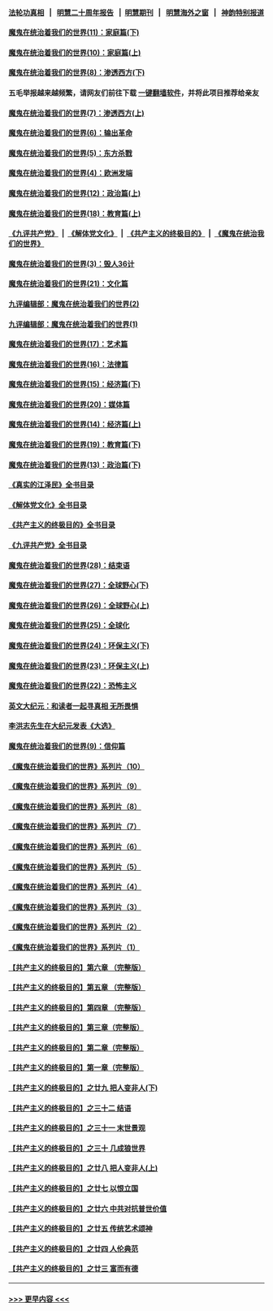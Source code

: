 #### [法轮功真相](https://github.com/gfw-breaker/truth/blob/master/README.md?t=0) &nbsp;&nbsp;|&nbsp;&nbsp; [明慧二十周年报告](https://github.com/gfw-breaker/mh-reports/blob/master/README.md?t=0) &nbsp;&nbsp;|&nbsp;&nbsp;[明慧期刊](https://github.com/gfw-breaker/mh-qikan) &nbsp;&nbsp;|&nbsp;&nbsp; [明慧海外之窗](https://github.com/gfw-breaker/mh-news/blob/master/README.md?t=0) &nbsp;&nbsp;|&nbsp;&nbsp; [神韵特别报道](https://github.com/gfw-breaker/mh-news/blob/master/shenyun.md?t=0)
#### [魔鬼在统治着我们的世界(11)：家庭篇(下)](../pages/nsc422/n10440961.md?t=12120001) 
#### [魔鬼在统治着我们的世界(10)：家庭篇(上)](../pages/nsc422/n10435448.md?t=12120001) 
#### [魔鬼在统治着我们的世界(8)：渗透西方(下)](../pages/nsc422/n10429603.md?t=12120001) 
#### 五毛举报越来越频繁，请网友们前往下载 [一键翻墙软件](https://github.com/gfw-breaker/ssr-accounts)，并将此项目推荐给亲友
#### [魔鬼在统治着我们的世界(7)：渗透西方(上)](../pages/nsc422/n10426013.md?t=12120001) 
#### [魔鬼在统治着我们的世界(6)：输出革命](../pages/nsc422/n10421536.md?t=12120001) 
#### [魔鬼在统治着我们的世界(5)：东方杀戮](../pages/nsc422/n10417707.md?t=12120001) 
#### [魔鬼在统治着我们的世界(4)：欧洲发端](../pages/nsc422/n10414890.md?t=12120001) 
#### [魔鬼在统治着我们的世界(12)：政治篇(上)](../pages/nsc422/n10444576.md?t=12120001) 
#### [魔鬼在统治着我们的世界(18)：教育篇(上)](../pages/nsc422/n10526970.md?t=12120001) 
#### [《九评共产党》](https://github.com/begood0513/9ping.md/blob/master/README.md) &nbsp;|&nbsp; [《解体党文化》](../../../../jtdwh.md/blob/master/README.md)  &nbsp;|&nbsp; [《共产主义的终极目的》](../../../../gczydzjmd.md/blob/master/README.md) &nbsp;|&nbsp; [《魔鬼在统治我们的世界》](../../../../mgztzwmdsj.md/blob/master/README.md) 
#### [魔鬼在统治着我们的世界(3)：毁人36计](../pages/nsc422/n10411583.md?t=12120001) 
#### [魔鬼在统治着我们的世界(21)：文化篇](../pages/nsc422/n10597706.md?t=12120001) 
#### [九评编辑部：魔鬼在统治着我们的世界(2)](../pages/nsc422/n10410036.md?t=12120001) 
#### [九评编辑部：魔鬼在统治着我们的世界(1)](../pages/nsc422/n10406825.md?t=12120001) 
#### [魔鬼在统治着我们的世界(17)：艺术篇](../pages/nsc422/n10499093.md?t=12120001) 
#### [魔鬼在统治着我们的世界(16)：法律篇](../pages/nsc422/n10485969.md?t=12120001) 
#### [魔鬼在统治着我们的世界(15)：经济篇(下)](../pages/nsc422/n10469975.md?t=12120001) 
#### [魔鬼在统治着我们的世界(20)：媒体篇](../pages/nsc422/n10586579.md?t=12120001) 
#### [魔鬼在统治着我们的世界(14)：经济篇(上)](../pages/nsc422/n10457370.md?t=12120001) 
#### [魔鬼在统治着我们的世界(19)：教育篇(下)](../pages/nsc422/n10564808.md?t=12120001) 
#### [魔鬼在统治着我们的世界(13)：政治篇(下)](../pages/nsc422/n10448270.md?t=12120001) 
#### [《真实的江泽民》全书目录](../pages/nsc422/n13721399.md?t=12120001) 
#### [《解体党文化》全书目录](../pages/nsc422/n13721157.md?t=12120001) 
#### [《共产主义的终极目的》全书目录](../pages/nsc422/n13721048.md?t=12120001) 
#### [《九评共产党》全书目录](../pages/nsc422/n13708085.md?t=12120001) 
#### [魔鬼在统治着我们的世界(28)：结束语](../pages/nsc422/n10936246.md?t=12120001) 
#### [魔鬼在统治着我们的世界(27)：全球野心(下)](../pages/nsc422/n10928319.md?t=12120001) 
#### [魔鬼在统治着我们的世界(26)：全球野心(上)](../pages/nsc422/n10900318.md?t=12120001) 
#### [魔鬼在统治着我们的世界(25)：全球化](../pages/nsc422/n10788205.md?t=12120001) 
#### [魔鬼在统治着我们的世界(24)：环保主义(下)](../pages/nsc422/n10695307.md?t=12120001) 
#### [魔鬼在统治着我们的世界(23)：环保主义(上)](../pages/nsc422/n10688613.md?t=12120001) 
#### [魔鬼在统治着我们的世界(22)：恐怖主义](../pages/nsc422/n10614727.md?t=12120001) 
#### [英文大纪元：和读者一起寻真相 无所畏惧](../pages/nsc422/n12542027.md?t=12120001) 
#### [李洪志先生在大纪元发表《大选》](../pages/nsc422/n12534746.md?t=12120001) 
#### [魔鬼在统治着我们的世界(9)：信仰篇](../pages/nsc422/n10432159.md?t=12120001) 
#### [《魔鬼在统治着我们的世界》系列片（10）](../pages/nsc422/n12292670.md?t=12120001) 
#### [《魔鬼在统治着我们的世界》系列片（9）](../pages/nsc422/n12290859.md?t=12120001) 
#### [《魔鬼在统治着我们的世界》系列片（8）](../pages/nsc422/n12287445.md?t=12120001) 
#### [《魔鬼在统治着我们的世界》系列片（7）](../pages/nsc422/n12283425.md?t=12120001) 
#### [《魔鬼在统治着我们的世界》系列片（6）](../pages/nsc422/n12282314.md?t=12120001) 
#### [《魔鬼在统治着我们的世界》系列片（5）](../pages/nsc422/n12281419.md?t=12120001) 
#### [《魔鬼在统治着我们的世界》系列片（4）](../pages/nsc422/n12274024.md?t=12120001) 
#### [《魔鬼在统治着我们的世界》系列片（3）](../pages/nsc422/n12271322.md?t=12120001) 
#### [《魔鬼在统治着我们的世界》系列片（2）](../pages/nsc422/n12269049.md?t=12120001) 
#### [《魔鬼在统治着我们的世界》系列片（1）](../pages/nsc422/n12267575.md?t=12120001) 
#### [【共产主义的终极目的】第六章 （完整版）](../pages/nsc422/n11428913.md?t=12120001) 
#### [【共产主义的终极目的】第五章 （完整版）](../pages/nsc422/n11428912.md?t=12120001) 
#### [【共产主义的终极目的】第四章 （完整版）](../pages/nsc422/n11428907.md?t=12120001) 
#### [【共产主义的终极目的】第三章（完整版）](../pages/nsc422/n11428848.md?t=12120001) 
#### [【共产主义的终极目的】第二章（完整版）](../pages/nsc422/n11428831.md?t=12120001) 
#### [【共产主义的终极目的】第一章（完整版）](../pages/nsc422/n11417651.md?t=12120001) 
#### [【共产主义的终极目的】之廿九 把人变非人(下)](../pages/nsc422/n11344140.md?t=12120001) 
#### [【共产主义的终极目的】之三十二 结语](../pages/nsc422/n11360535.md?t=12120001) 
#### [【共产主义的终极目的】之三十一 末世景观](../pages/nsc422/n11351129.md?t=12120001) 
#### [【共产主义的终极目的】之三十 几成狼世界](../pages/nsc422/n11348280.md?t=12120001) 
#### [【共产主义的终极目的】之廿八 把人变非人(上)](../pages/nsc422/n11340492.md?t=12120001) 
#### [【共产主义的终极目的】之廿七 以恨立国](../pages/nsc422/n11336944.md?t=12120001) 
#### [【共产主义的终极目的】之廿六 中共对抗普世价值](../pages/nsc422/n11324785.md?t=12120001) 
#### [【共产主义的终极目的】之廿五 传统艺术颂神](../pages/nsc422/n11296396.md?t=12120001) 
#### [【共产主义的终极目的】之廿四 人伦典范](../pages/nsc422/n11296397.md?t=12120001) 
#### [【共产主义的终极目的】之廿三 富而有德](../pages/nsc422/n11283598.md?t=12120001) 

----
#### [ >>> 更早内容 <<< ](../indexes/nsc422-earlier.md)
